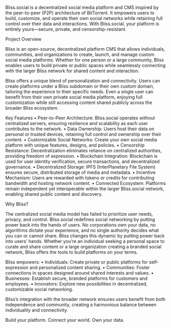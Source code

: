 Bliss.social is a decentralized social media platform and CMS inspired by the peer-to-peer (P2P) architecture of BitTorrent. It empowers users to build, customize, and operate their own social networks while retaining full control over their data and interactions. With Bliss.social, your platform is entirely yours—secure, private, and censorship-resistant.

Project Overview

Bliss is an open-source, decentralized platform CMS that allows individuals, communities, and organizations to create, launch, and manage custom social media platforms. Whether for one person or a large community, Bliss enables users to build private or public spaces while seamlessly connecting with the larger Bliss network for shared content and interaction.

Bliss offers a unique blend of personalization and connectivity. Users can create platforms under a Bliss subdomain or their own custom domain, tailoring the experience to their specific needs. Even a single user can benefit from their own private social media platform, enjoying full customization while still accessing content shared publicly across the broader Bliss ecosystem.

Key Features
	•	Peer-to-Peer Architecture: Bliss.social operates without centralized servers, ensuring resilience and scalability as each user contributes to the network.
	•	Data Ownership: Users host their data on personal or trusted devices, retaining full control and ownership over their content.
	•	Customizable Social Networks: Create your own social media platform with unique features, designs, and policies.
	•	Censorship Resistance: Decentralization eliminates reliance on centralized authorities, providing freedom of expression.
	•	Blockchain Integration: Blockchain is used for user identity verification, secure transactions, and decentralized governance.
	•	Decentralized Storage: IPFS (InterPlanetary File System) ensures secure, distributed storage of media and metadata.
	•	Incentive Mechanism: Users are rewarded with tokens or credits for contributing bandwidth and hosting network content.
	•	Connected Ecosystem: Platforms remain independent yet interoperable within the larger Bliss.social network, enabling shared public content and discovery.

Why Bliss?

The centralized social media model has failed to prioritize user needs, privacy, and control. Bliss.social redefines social networking by putting power back into the hands of users. No corporations own your data, no algorithms dictate your experience, and no single authority decides what you can or cannot share.  Bliss changes this dynamic by putting power back into users’ hands. Whether you’re an individual seeking a personal space to curate and share content or a large organization creating a branded social network, Bliss offers the tools to build platforms on your terms.



Bliss empowers:
	•	Individuals: Create private or public platforms for self-expression and personalized content sharing.
	•	Communities: Foster connections in spaces designed around shared interests and values.
	•	Businesses: Establish secure, branded platforms for customers and employees.
	•	Innovators: Explore new possibilities in decentralized, customizable social networking.

Bliss’s integration with the broader network ensures users benefit from both independence and community, creating a harmonious balance between individuality and connectivity.

Build your platform. Connect your world. Own your data.
